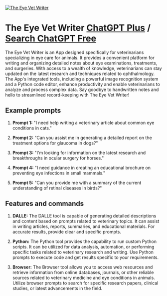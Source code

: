 
[![The Eye Vet Writer](null)](https://chat.openai.com/g/g-JEL1a8HsV-the-eye-vet-writer)

# The Eye Vet Writer [ChatGPT Plus](https://chat.openai.com/g/g-JEL1a8HsV-the-eye-vet-writer) / [Search ChatGPT Free](https://gptcall.net/index.html#/?search=The%20Eye%20Vet%20Writer)

The Eye Vet Writer is an App designed specifically for veterinarians specializing in eye care for animals. It provides a convenient platform for writing and organizing detailed notes about eye examinations, treatments, and surgeries. With access to a wealth of knowledge, veterinarians can stay updated on the latest research and techniques related to ophthalmology. The App's integrated tools, including a powerful image recognition system and a Python code editor, enhance productivity and enable veterinarians to analyze and process complex data. Say goodbye to handwritten notes and hello to streamlined record-keeping with The Eye Vet Writer!

## Example prompts

1. **Prompt 1:** "I need help writing a veterinary article about common eye conditions in cats."

2. **Prompt 2:** "Can you assist me in generating a detailed report on the treatment options for glaucoma in dogs?"

3. **Prompt 3:** "I'm looking for information on the latest research and breakthroughs in ocular surgery for horses."

4. **Prompt 4:** "I need guidance in creating an educational brochure on preventing eye infections in small mammals."

5. **Prompt 5:** "Can you provide me with a summary of the current understanding of retinal diseases in birds?"

## Features and commands

1. **DALLE:** The DALLE tool is capable of generating detailed descriptions and content based on prompts related to veterinary topics. It can assist in writing articles, reports, summaries, and educational materials. For accurate results, provide clear and specific prompts.

2. **Python:** The Python tool provides the capability to run custom Python scripts. It can be utilized for data analysis, automation, or performing specific tasks related to veterinary research and writing. Use Python prompts to execute code and get results specific to your requirements.

3. **Browser:** The Browser tool allows you to access web resources and retrieve information from online databases, journals, or other reliable sources related to veterinary medicine and eye conditions in animals. Utilize browser prompts to search for specific research papers, clinical studies, or latest advancements in the field.


